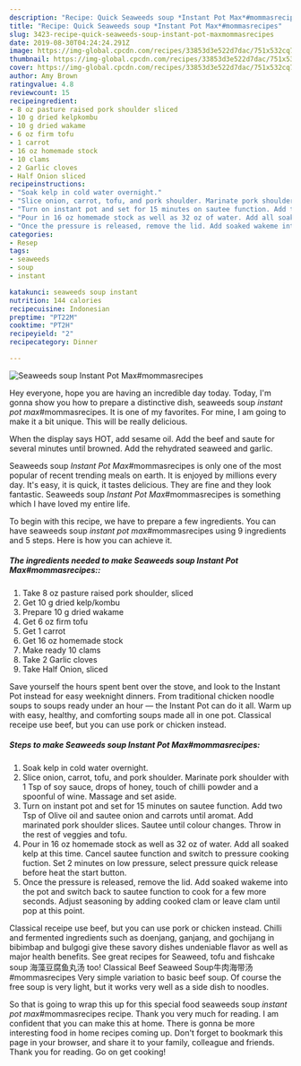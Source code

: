 ```yaml
---
description: "Recipe: Quick Seaweeds soup *Instant Pot Max*#mommasrecipes"
title: "Recipe: Quick Seaweeds soup *Instant Pot Max*#mommasrecipes"
slug: 3423-recipe-quick-seaweeds-soup-instant-pot-maxmommasrecipes
date: 2019-08-30T04:24:24.291Z
image: https://img-global.cpcdn.com/recipes/33853d3e522d7dac/751x532cq70/seaweeds-soup-instant-pot-maxmommasrecipes-recipe-main-photo.jpg
thumbnail: https://img-global.cpcdn.com/recipes/33853d3e522d7dac/751x532cq70/seaweeds-soup-instant-pot-maxmommasrecipes-recipe-main-photo.jpg
cover: https://img-global.cpcdn.com/recipes/33853d3e522d7dac/751x532cq70/seaweeds-soup-instant-pot-maxmommasrecipes-recipe-main-photo.jpg
author: Amy Brown
ratingvalue: 4.8
reviewcount: 15
recipeingredient:
- 8 oz pasture raised pork shoulder sliced
- 10 g dried kelpkombu
- 10 g dried wakame
- 6 oz firm tofu
- 1 carrot
- 16 oz homemade stock
- 10 clams
- 2 Garlic cloves
- Half Onion sliced
recipeinstructions:
- "Soak kelp in cold water overnight."
- "Slice onion, carrot, tofu, and pork shoulder. Marinate pork shoulder with 1 Tsp of soy sauce, drops of honey, touch of chilli powder and a spoonful of wine. Massage and set aside."
- "Turn on instant pot and set for 15 minutes on sautee function. Add two Tsp of Olive oil and sautee onion and carrots until aromat. Add marinated pork shoulder slices. Sautee until colour changes. Throw in the rest of veggies and tofu."
- "Pour in 16 oz homemade stock as well as 32 oz of water. Add all soaked kelp at this time. Cancel sautee function and switch to pressure cooking fuction. Set 2 minutes on low pressure, select pressure quick release before heat the start button."
- "Once the pressure is released, remove the lid. Add soaked wakeme into the pot and switch back to sautee function to cook for a few more seconds. Adjust seasoning by adding cooked clam or leave clam until pop at this point."
categories:
- Resep
tags:
- seaweeds
- soup
- instant

katakunci: seaweeds soup instant
nutrition: 144 calories
recipecuisine: Indonesian
preptime: "PT22M"
cooktime: "PT2H"
recipeyield: "2"
recipecategory: Dinner

---
```



![Seaweeds soup *Instant Pot Max*#mommasrecipes](https://img-global.cpcdn.com/recipes/33853d3e522d7dac/751x532cq70/seaweeds-soup-instant-pot-maxmommasrecipes-recipe-main-photo.jpg)

Hey everyone, hope you are having an incredible day today. Today, I'm gonna show you how to prepare a distinctive dish, seaweeds soup *instant pot max*#mommasrecipes. It is one of my favorites. For mine, I am going to make it a bit unique. This will be really delicious.

When the display says HOT, add sesame oil. Add the beef and saute for several minutes until browned. Add the rehydrated seaweed and garlic.

Seaweeds soup *Instant Pot Max*#mommasrecipes is only one of the most popular of recent trending meals on earth. It is enjoyed by millions every day. It's easy, it is quick, it tastes delicious. They are fine and they look fantastic. Seaweeds soup *Instant Pot Max*#mommasrecipes is something which I have loved my entire life.


To begin with this recipe, we have to prepare a few ingredients. You can have seaweeds soup *instant pot max*#mommasrecipes using 9 ingredients and 5 steps. Here is how you can achieve it.

##### The ingredients needed to make Seaweeds soup *Instant Pot Max*#mommasrecipes::

1. Take 8 oz pasture raised pork shoulder, sliced
1. Get 10 g dried kelp/kombu
1. Prepare 10 g dried wakame
1. Get 6 oz firm tofu
1. Get 1 carrot
1. Get 16 oz homemade stock
1. Make ready 10 clams
1. Take 2 Garlic cloves
1. Take Half Onion, sliced


Save yourself the hours spent bent over the stove, and look to the Instant Pot instead for easy weeknight dinners. From traditional chicken noodle soups to soups ready under an hour — the Instant Pot can do it all. Warm up with easy, healthy, and comforting soups made all in one pot. Classical receipe use beef, but you can use pork or chicken instead. 

##### Steps to make Seaweeds soup *Instant Pot Max*#mommasrecipes:

1. Soak kelp in cold water overnight.
1. Slice onion, carrot, tofu, and pork shoulder. Marinate pork shoulder with 1 Tsp of soy sauce, drops of honey, touch of chilli powder and a spoonful of wine. Massage and set aside.
1. Turn on instant pot and set for 15 minutes on sautee function. Add two Tsp of Olive oil and sautee onion and carrots until aromat. Add marinated pork shoulder slices. Sautee until colour changes. Throw in the rest of veggies and tofu.
1. Pour in 16 oz homemade stock as well as 32 oz of water. Add all soaked kelp at this time. Cancel sautee function and switch to pressure cooking fuction. Set 2 minutes on low pressure, select pressure quick release before heat the start button.
1. Once the pressure is released, remove the lid. Add soaked wakeme into the pot and switch back to sautee function to cook for a few more seconds. Adjust seasoning by adding cooked clam or leave clam until pop at this point.


Classical receipe use beef, but you can use pork or chicken instead. Chilli and fermented ingredients such as doenjang, ganjang, and gochijang in bibimbap and bulgogi give these savory dishes undeniable flavor as well as major health benefits. See great recipes for Seaweed, tofu and fishcake soup 海藻豆腐鱼丸汤 too! Classical Beef Seaweed Soup牛肉海带汤#mommasrecipes Very simple variation to basic beef soup. Of course the free soup is very light, but it works very well as a side dish to noodles. 

So that is going to wrap this up for this special food seaweeds soup *instant pot max*#mommasrecipes recipe. Thank you very much for reading. I am confident that you can make this at home. There is gonna be more interesting food in home recipes coming up. Don't forget to bookmark this page in your browser, and share it to your family, colleague and friends. Thank you for reading. Go on get cooking!
